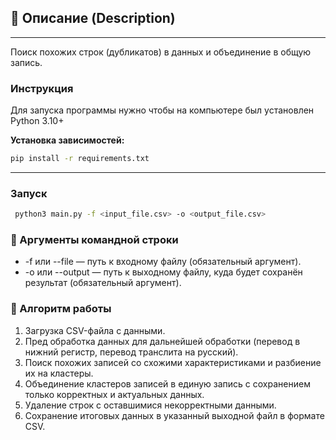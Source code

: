 ## 📜 Описание (Description)
---
Поиск похожих строк (дубликатов) в данных и объединение в общую запись.

### Инструкция
Для запуска программы нужно чтобы на компьютере был установлен Python 3.10+

**Установка зависимостей:**
   ```bash
  pip install -r requirements.txt
   ```

---

### Запуск

```bash
 python3 main.py -f <input_file.csv> -o <output_file.csv>
```

### 📝 Аргументы командной строки
   - -f или --file — путь к входному файлу (обязательный аргумент).
   - -o или --output — путь к выходному файлу, куда будет сохранён результат (обязательный аргумент).

### 🚀 Алгоритм работы
1. Загрузка CSV-файла с данными.
2. Пред обработка данных для дальнейшей обработки (перевод в нижний регистр, перевод транслита на русский).
3. Поиск похожих записей со схожими характеристиками и разбиение их на кластеры.
4. Объединение кластеров записей в единую запись с сохранением только корректных и актуальных данных.
5. Удаление строк с оставшимися некорректными данными.
6. Сохранение итоговых данных в указанный выходной файл в формате CSV.
